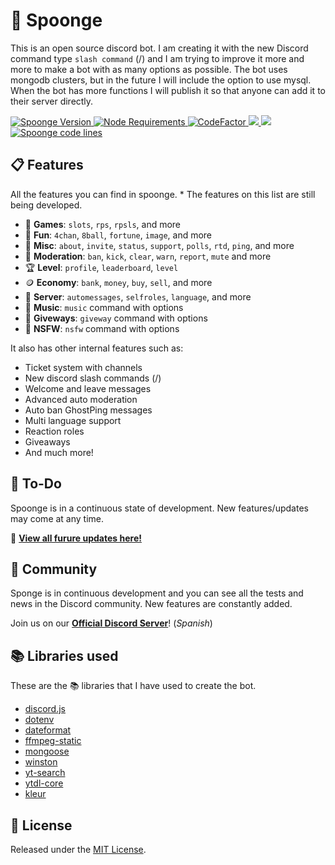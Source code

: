 # 🧽 Spoonge
This is an open source discord bot. I am creating it with the new Discord command type `slash command` (/) and I am trying to improve it more and more to make a bot with as many options as possible. The bot uses mongodb clusters, but in the future I will include the option to use mysql. When the bot has more functions I will publish it so that anyone can add it to their server directly.

<a href="https://github.com/losdevpath/spoonge">
  <img src="https://img.shields.io/github/package-json/v/losdevpath/spoonge/master?color=pink&label=Current%20Version" alt="Spoonge Version" />
</a>

<a href="https://nodejs.org/dist/latest-v16.x/">
  <img src="https://img.shields.io/static/v1?label=node&message=>=16.6.2&color=success&logo=Node.js&logoColor=white" alt="Node Requirements">
</a>

<a href="https://www.codefactor.io/repository/github/losdevpath/spoonge">
  <img src="https://www.codefactor.io/repository/github/losdevpath/spoonge/badge" alt="CodeFactor" />
</a>

<a href="https://discord.gg/KR25yRg">
  <img src="https://img.shields.io/discord/642006588206350346?color=404eed&label=Discord&logo=discord&logoColor=fff">
</a>

<a href="https://www.npmjs.com/package/discord.js">
  <img src="https://img.shields.io/badge/discord.js-v13.1.0-green.svg?logo=npm">
</a>

<a href="https://github.com/losdevpath/spoonge">
  <img src="https://sonarcloud.io/api/project_badges/measure?project=losdevpath_spoonge&metric=ncloc" alt="Spoonge code lines" />
</a>

## 📋 Features

All the features you can find in spoonge. *
The features on this list are still being developed.

- 🎲 **Games**: `slots`, `rps`, `rpsls`, and more
- 🎉 **Fun**: `4chan`, `8ball`, `fortune`, `image`, and more
- 🧺 **Misc**: `about`, `invite`, `status`, `support`, `polls`, `rtd`, `ping`, and more
- 🚨 **Moderation**: `ban`, `kick`, `clear`, `warn`, `report`, `mute` and more
- 🏆 **Level**: `profile`, `leaderboard`, `level`
- 🪙 **Economy**: `bank`, `money`, `buy`, `sell`, and more
- 💬 **Server**: `automessages`, `selfroles`, `language`, and more
- 🎵 **Music**: `music` command with options
- 🎁 **Giveways**: `giveway` command with options
- 🔞 **NSFW**: `nsfw` command with options

It also has other internal features such as:

- Ticket system with channels
- New discord slash commands (/)
- Welcome and leave messages
- Advanced auto moderation
- Auto ban GhostPing messages
- Multi language support
- Reaction roles
- Giveaways
- And much more!


## 📝 To-Do
Spoonge is in a continuous state of development. New features/updates may come at any time.

📌 **[View all furure updates here!](https://github.com/users/losdevpath/projects/2)**

## 👋 Community

Sponge is in continuous development and you can see all the tests and news in the Discord community. New features are constantly added.

Join us on our **[Official Discord Server](https://discord.gg/KR25yRg)**! (*Spanish*)

## 📚 Libraries used

These are the 📚 libraries that I have used to create the bot.

- [discord.js](https://github.com/discordjs/discord.js)
- [dotenv](https://github.com/motdotla/dotenv)
- [dateformat](https://github.com/felixge/node-dateformat)
- [ffmpeg-static](https://github.com/eugeneware/ffmpeg-static)
- [mongoose](https://github.com/Automattic/mongoose)
- [winston](https://github.com/winstonjs/winston)
- [yt-search](https://github.com/talmobi/yt-search)
- [ytdl-core](https://github.com/fent/node-ytdl-core)
- [kleur](https://github.com/lukeed/kleur)

## 📜 License

Released under the [MIT License](https://github.com/losdevpath/spoonge/blob/main/LICENSE).